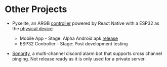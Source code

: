 # **Other Projects**

- Pyxelite, an ARGB <a href="http://github.com/lochungtin/Pyxelite">controller</a> powered by React Native with a ESP32 as the <a href="http://github.com/lochungtin/ESPyxelite">physical device</a>
  - Mobile App - Stage: Alpha Android apk <a href="http://github.com/lochungtin/Pyxelite/releases">release</a>
  - ESP32 Controller - Stage: Post development testing

- <a href="http://github.com/lochungtin/Sonority">Sonority</a>, a multi-channel discord alarm bot that supports cross channel pinging. Not release ready as it is only used for a private server.